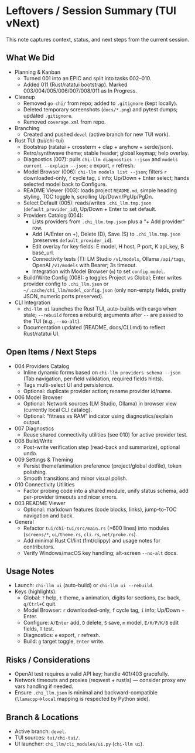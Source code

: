 # Leftovers / Session Summary (TUI vNext)

This note captures context, status, and next steps from the current session.

## What We Did
- Planning & Kanban
  - Turned 001 into an EPIC and split into tasks 002–010.
  - Added 011 (Rust/ratatui bootstrap). Marked 003/004/005/006/007/008/011 as In Progress.
- Cleanup
  - Removed `go-chi/` from repo; added to `.gitignore` (kept locally).
  - Deleted temporary screenshots (`docs/*.png`) and pytest dumps; updated `.gitignore`.
  - Removed `coverage.xml` from repo.
- Branching
  - Created and pushed `devel` (active branch for new TUI work).
- Rust TUI (tui/chi-tui)
  - Bootstrap (ratatui + crossterm + clap + anyhow + serde/json).
  - Retro/synthwave theme; stable header; global keymap; help overlay.
  - Diagnostics (007): pulls `chi-llm diagnostics --json` and `models current --explain --json`; `e` export, `r` refresh.
  - Model Browser (006): `chi-llm models list --json`; filters `r` downloaded-only, `f` cycle tag, `i` info; Up/Down + Enter select; hands selected model back to Configure.
  - README Viewer (003): loads project `README.md`, simple heading styling, TOC toggle `h`, scrolling Up/Down/PgUp/PgDn.
  - Select Default (005): reads/writes `.chi_llm.tmp.json` (`default_provider_id`), Up/Down + Enter to set default.
  - Providers Catalog (004):
    - Lists providers from `.chi_llm.tmp.json` plus a “+ Add provider” row.
    - Add (A/Enter on +), Delete (D), Save (S) to `.chi_llm.tmp.json` (preserves `default_provider_id`).
    - Edit overlay for key fields: E model, H host, P port, K api_key, B base_url.
    - Connectivity tests (T): LM Studio `/v1/models`, Ollama `/api/tags`, OpenAI `/v1/models` with Bearer; 3s timeout.
    - Integration with Model Browser (`m`) to set `config.model`.
  - Build/Write Config (008): `g` toggles Project vs Global; Enter writes provider config to `.chi_llm.json` or `~/.cache/chi_llm/model_config.json` (only non-empty fields, pretty JSON, numeric ports preserved).
- CLI Integration
  - `chi-llm ui` launches the Rust TUI, auto-builds with cargo when stale; `--rebuild` forces a rebuild; arguments after `--` are passed to the TUI (e.g., `--no-alt`).
  - Documentation updated (README, docs/CLI.md) to reflect Rust/ratatui UI.

## Open Items / Next Steps
- 004 Providers Catalog
  - Inline dynamic forms based on `chi-llm providers schema --json` (Tab navigation, per-field validation, required fields hints).
  - Tags multi-select UI and persistence.
  - Optional: duplicate provider action; rename provider id/name.
- 006 Model Browser
  - Optional: Network sources (LM Studio, Ollama) in browser view (currently local CLI catalog).
  - Optional: “fitness vs RAM” indicator using diagnostics/explain output.
- 007 Diagnostics
  - Reuse shared connectivity utilities (see 010) for active provider test.
- 008 Build/Write
  - Post-write verification step (read-back and summarize), optional undo.
- 009 Settings & Theming
  - Persist theme/animation preference (project/global dotfile), token polishing.
  - Smooth transitions and minor visual polish.
- 010 Connectivity Utilities
  - Factor probing code into a shared module, unify status schema, add per-provider timeouts and nicer errors.
- 003 README Viewer
  - Optional: markdown features (code blocks, links), jump-to-TOC navigation and back.
- General
  - Refactor `tui/chi-tui/src/main.rs` (>600 lines) into modules (`screens/*`, `ui/theme.rs`, `cli.rs`, `net/probe.rs`).
  - Add minimal Rust CI/lint (fmt/clippy) and usage notes for contributors.
  - Verify Windows/macOS key handling; alt-screen `--no-alt` docs.

## Usage Notes
- Launch: `chi-llm ui` (auto-build) or `chi-llm ui --rebuild`.
- Keys (highlights):
  - Global: `?` help, `t` theme, `a` animation, digits for sections, `Esc` back, `q/Ctrl+C` quit.
  - Model Browser: `r` downloaded-only, `f` cycle tag, `i` info; Up/Down + Enter.
  - Configure: `A/Enter` add, `D` delete, `S` save, `m` model, `E/H/P/K/B` edit fields, `T` test.
  - Diagnostics: `e` export, `r` refresh.
  - Build: `g` target toggle, `Enter` write.

## Risks / Considerations
- OpenAI test requires a valid API key; handle 401/403 gracefully.
- Network timeouts and proxies (reqwest + rustls) — consider proxy env vars handling if needed.
- Ensure `.chi_llm.json` is minimal and backward-compatible (`llamacpp`→`local` mapping is respected by Python side).

## Branch & Locations
- Active branch: `devel`.
- TUI sources: `tui/chi-tui/`.
- UI launcher: `chi_llm/cli_modules/ui.py` (`chi-llm ui`).
